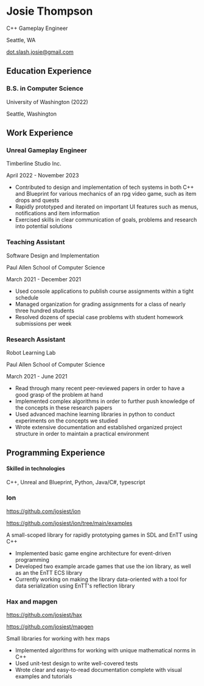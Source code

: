 # Josie Thompson

C++ Gameplay Engineer

Seattle, WA

dot.slash.josie@gmail.com

## Education Experience

### B.S. in Computer Science

University of Washington (2022)

Seattle, Washington

## Work Experience

### Unreal Gameplay Engineer

Timberline Studio Inc.

April 2022 - November 2023
- Contributed to design and implementation of tech systems in both C++ and Blueprint for various mechanics of an rpg video game, such as item drops and quests
- Rapidly prototyped and iterated on important UI features such as menus, notifications and item information
- Exercised skills in clear communication of goals, problems and research into potential solutions

### Teaching Assistant

Software Design and Implementation

Paul Allen School of Computer Science

March 2021 - December 2021
- Used console applications to publish course assignments within a tight schedule
- Managed organization for grading assignments for a class of nearly three hundred students
- Resolved dozens of special case problems with student homework submissions per week

### Research Assistant

Robot Learning Lab

Paul Allen School of Computer Science

March 2021 - June 2021

- Read through many recent peer-reviewed papers in order to have a good grasp of the problem at hand
- Implemented complex algorithms in order to further push knowledge of the concepts in these research papers
- Used advanced machine learning libraries in python to conduct experiments on the concepts we studied
- Wrote extensive documentation and established organized project structure in order to maintain a practical environment

## Programming Experience
#### Skilled in technologies
   
   C++, Unreal and Blueprint, Python, Java/C#, typescript

### Ion

https://github.com/josiest/ion

https://github.com/josiest/ion/tree/main/examples

A small-scoped library for rapidly prototyping games in SDL and EnTT using C++
- Implemented basic game engine architecture for event-driven programming
- Developed two example arcade games that use the ion library, as well as an
  the EnTT ECS library
- Currently working on making the library data-oriented with a tool for data
  serialization using EnTT's reflection library

### Hax and mapgen

https://github.com/josiest/hax

https://github.com/josiest/mapgen

Small libraries for working with hex maps
- Implemented algorithms for working with unique mathematical norms in C++
- Used unit-test design to write well-covered tests
- Wrote clear and easy-to-read documentation complete with visual examples and tutorials
